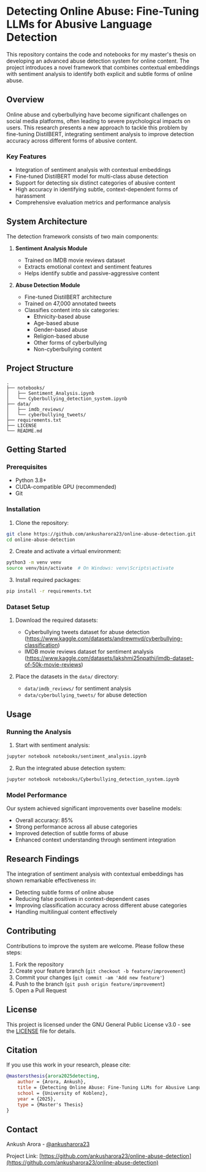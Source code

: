 # Detecting Online Abuse: Fine-Tuning LLMs for Abusive Language Detection

This repository contains the code and notebooks for my master's thesis on developing an advanced abuse detection system for online content. The project introduces a novel framework that combines contextual embeddings with sentiment analysis to identify both explicit and subtle forms of online abuse.

## Overview

Online abuse and cyberbullying have become significant challenges on social media platforms, often leading to severe psychological impacts on users. This research presents a new approach to tackle this problem by fine-tuning DistilBERT, integrating sentiment analysis to improve detection accuracy across different forms of abusive content.

### Key Features

- Integration of sentiment analysis with contextual embeddings
- Fine-tuned DistilBERT model for multi-class abuse detection
- Support for detecting six distinct categories of abusive content
- High accuracy in identifying subtle, context-dependent forms of harassment
- Comprehensive evaluation metrics and performance analysis

## System Architecture

The detection framework consists of two main components:

1. **Sentiment Analysis Module**
   - Trained on IMDB movie reviews dataset
   - Extracts emotional context and sentiment features
   - Helps identify subtle and passive-aggressive content

2. **Abuse Detection Module**
   - Fine-tuned DistilBERT architecture
   - Trained on 47,000 annotated tweets
   - Classifies content into six categories:
     - Ethnicity-based abuse
     - Age-based abuse
     - Gender-based abuse
     - Religion-based abuse
     - Other forms of cyberbullying
     - Non-cyberbullying content

## Project Structure

```
.
├── notebooks/
│   ├── Sentiment_Analysis.ipynb
│   └── Cyberbullying_detection_system.ipynb
├── data/
│   ├── imdb_reviews/
│   └── cyberbullying_tweets/
├── requirements.txt
├── LICENSE
└── README.md
```

## Getting Started

### Prerequisites

- Python 3.8+
- CUDA-compatible GPU (recommended)
- Git

### Installation

1. Clone the repository:
```bash
git clone https://github.com/ankusharora23/online-abuse-detection.git
cd online-abuse-detection
```

2. Create and activate a virtual environment:
```bash
python3 -m venv venv
source venv/bin/activate  # On Windows: venv\Scripts\activate
```

3. Install required packages:
```bash
pip install -r requirements.txt
```

### Dataset Setup

1. Download the required datasets:
   - Cyberbullying tweets dataset for abuse detection (https://www.kaggle.com/datasets/andrewmvd/cyberbullying-classification)
   - IMDB movie reviews dataset for sentiment analysis (https://www.kaggle.com/datasets/lakshmi25npathi/imdb-dataset-of-50k-movie-reviews)

2. Place the datasets in the `data/` directory:
   - `data/imdb_reviews/` for sentiment analysis
   - `data/cyberbullying_tweets/` for abuse detection

## Usage

### Running the Analysis

1. Start with sentiment analysis:
```bash
jupyter notebook notebooks/sentiment_analysis.ipynb
```

2. Run the integrated abuse detection system:
```bash
jupyter notebook notebooks/Cyberbullying_detection_system.ipynb
```

### Model Performance

Our system achieved significant improvements over baseline models:

- Overall accuracy: 85%
- Strong performance across all abuse categories
- Improved detection of subtle forms of abuse
- Enhanced context understanding through sentiment integration

## Research Findings

The integration of sentiment analysis with contextual embeddings has shown remarkable effectiveness in:

- Detecting subtle forms of online abuse
- Reducing false positives in context-dependent cases
- Improving classification accuracy across different abuse categories
- Handling multilingual content effectively

## Contributing

Contributions to improve the system are welcome. Please follow these steps:

1. Fork the repository
2. Create your feature branch (`git checkout -b feature/improvement`)
3. Commit your changes (`git commit -am 'Add new feature'`)
4. Push to the branch (`git push origin feature/improvement`)
5. Open a Pull Request

## License

This project is licensed under the GNU General Public License v3.0 - see the [LICENSE](LICENSE) file for details.

## Citation

If you use this work in your research, please cite:

```bibtex
@mastersthesis{arora2025detecting,
    author = {Arora, Ankush},
    title = {Detecting Online Abuse: Fine-Tuning LLMs for Abusive Language Detection},
    school = {University of Koblenz},
    year = {2025},
    type = {Master's Thesis}
}
```

## Contact

Ankush Arora - [@ankusharora23](https://github.com/ankusharora23)

Project Link: [https://github.com/ankusharora23/online-abuse-detection](https://github.com/ankusharora23/online-abuse-detection)
